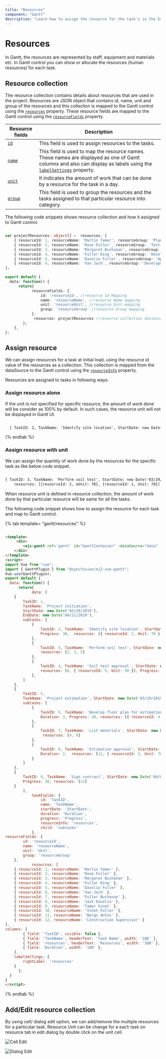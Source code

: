 ```yaml
---
title: "Resources"
component: "Gantt"
description: "Learn how to assign the resource for the task's in the Essential JS 2 Gantt control."
---
```


# Resources

In Gantt, the resources are represented by staff, equipment and materials etc. In Gantt control you can show or allocate the resources (human resources) for each task.

## Resource collection

The resource collection contains details about resources that are used in the project. Resources are JSON object that contains id, name, unit and group of the resources and this collection is mapped to the Gantt control using the [`resources`](../api/gantt/#resources) property. These resource fields are mapped to the Gantt control using the [`resourceFields`](../api/gantt/#resourceFields) property.

Resource fields | Description
-----|-----
[`id`](../api/gantt/resourceFields/#id) | This field is used to assign resources to the tasks.
[`name`](../api/gantt/resourceFields/#name) | This field is used to map the resource names. These names are displayed as one of Gantt columns and also can display as labels using the [`labelSettings`](../api/gantt/labelSettings) property.
[`unit`](../api/gantt/resourceFields/#unit) | It indicates the amount of work that can be done by a resource for the task in a day.
[`group`](../api/gantt/resourceFields/#group) | This field is used to group the resources and the tasks assigned to that particular resource into category.

The following code snippets shows resource collection and how it assigned to Gantt control.

```typescript

var projectResources: object[] =  resources: [
    { resourceId: 1, resourceName: 'Martin Tamer', resourceGroup: 'Planning Team', resourceUnit: 50},
    { resourceId: 2, resourceName: 'Rose Fuller', resourceGroup: 'Testing Team', resourceUnit: 70 },
    { resourceId: 3, resourceName: 'Margaret Buchanan', resourceGroup: 'Approval Team' },
    { resourceId: 4, resourceName: 'Fuller King', resourceGroup: 'Development Team' },
    { resourceId: 5, resourceName: 'Davolio Fuller', resourceGroup: 'Approval Team' },
    { resourceId: 6, resourceName: 'Van Jack', resourceGroup: 'Development Team', resourceUnit: 40 },
];

export default {
  data: function() {
      return{
            resourceFields: {
                id: 'resourceId', //resource Id Mapping
                name: 'resourceName', //resource Name mapping
                unit: 'resourceUnit', //resource Unit mapping
                group: 'resourceGroup' //resource Group mapping
            },
             resources: projectResources //resource collection dataSource
        };
    },
};  

```

## Assign resource

We can assign resources for a task at initial load, using the resource id value of the resources as a collection. This collection is mapped from the dataSource to the Gantt control using the [`resourceInfo`](../api/gantt/taskFields/#resourceinfo) property.

Resources are assigned to tasks in following ways.

### Assign resource alone

If the unit is not specified for specific resource, the amount of work done will be consider as 100% by default. In such cases, the resource unit will not be displayed in Gantt UI.

```html

  { TaskID: 2, TaskName: 'Identify site location', StartDate: new Date('04/02/2019'), Duration: 0, Progress: 50, resources: [1] }

```

{% endtab %}

### Assign resource with unit

We can assign the quantity of work done by the resources for the specific task as like below code snippet.

```html

{ TaskID: 3, TaskName: 'Perform soil test', StartDate: new Date('03/29/2019'), Duration: 4,
    resources: [{resourceId: 2, eUnit: 70}, {resourceId: 1, Unit: 70}] }

```

When resource unit is defined in resource collection, the amount of work done by that particular resource will be same for all the tasks.

The following code snippet shows how to assign the resource for each task and map to Gantt control.

{% tab template= "gantt/resources" %}

```html

<template>
     <div>
        <ejs-gantt ref='gantt' id="GanttContainer" :dataSource="data" :taskFields= "taskFields" :resourceFields= "resourceFields" :columns= "columns" :resources= "resources" :labelSettings= "labelSettings"></ejs-gantt>
    </div>
</template>
<script>
import Vue from "vue";
import { GanttPlugin } from "@syncfusion/ej2-vue-gantt";
Vue.use(GanttPlugin);
export default {
  data: function() {
      return{
            data: [
    {
        TaskID: 1,
        TaskName: 'Project initiation',
        StartDate: new Date('03/29/2019'),
        EndDate: new Date('04/21/2019'),
        subtasks: [
            {
                TaskID: 2, TaskName: 'Identify site location', StartDate: new Date('03/29/2019'), Duration: 2,
                Progress: 30,  resources: [{ resourceId: 1, Unit: 70 }, 6]
            },
            {
                TaskID: 3, TaskName: 'Perform soil test', StartDate: new Date('03/29/2019'), Duration: 4,
                resources: [2, 3, 5]
            },
            {
                TaskID: 4, TaskName: 'Soil test approval', StartDate: new Date('03/29/2019'), Duration: 1,
                resources: [8, { resourceId: 9, Unit: 50 }], Progress: 30
            },
        ]
    },
    {
        TaskID: 5,
        TaskName: 'Project estimation', StartDate: new Date('03/29/2019'), EndDate: new Date('04/21/2019'),
        subtasks: [
            {
                TaskID: 6, TaskName: 'Develop floor plan for estimation', StartDate: new Date('03/29/2019'),
                Duration: 3, Progress: 30, resources: [{ resourceId: 4, Unit: 50 }]
            },
            {
                TaskID: 7, TaskName: 'List materials', StartDate: new Date('04/01/2019'), Duration: 3,
                 resources: [4, 8]
            },
            {
                TaskID: 8, TaskName: 'Estimation approval', StartDate: new Date('04/01/2019'),
                Duration: 2,  resources: [12, { resourceId: 5, Unit: 70 }]
            }
        ]
    },
    {
        TaskID: 9, TaskName: 'Sign contract', StartDate: new Date('04/01/2019'), Duration: 1,
        Progress: 30, resources: [12]
    }
        ],
            taskFields: {
                id: 'TaskID',
                name: 'TaskName',
                startDate: 'StartDate',
                duration: 'Duration',
                progress: 'Progress',
                resourceInfo: 'resources',
                child: 'subtasks'
            },
resourceFields: {
        id: 'resourceId',
        name: 'resourceName',
        unit: 'Unit',
        group: 'resourceGroup'
    },
            resources: [
    { resourceId: 1, resourceName: 'Martin Tamer' },
    { resourceId: 2, resourceName: 'Rose Fuller' },
    { resourceId: 3, resourceName: 'Margaret Buchanan' },
    { resourceId: 4, resourceName: 'Fuller King' },
    { resourceId: 5, resourceName: 'Davolio Fuller' },
    { resourceId: 6, resourceName: 'Van Jack' },
    { resourceId: 7, resourceName: 'Fuller Buchanan' },
    { resourceId: 8, resourceName: 'Jack Davolio' },
    { resourceId: 9, resourceName: 'Tamer Vinet' },
    { resourceId: 10, resourceName: 'Vinet Fuller' },
    { resourceId: 11, resourceName: 'Bergs Anton' },
    { resourceId: 12, resourceName: 'Construction Supervisor' }
],
columns: [
        { field: 'TaskID', visible: false },
        { field: 'TaskName', headerText: 'Task Name', width: '180' },
        { field: 'resources', headerText: 'Resources', width: '160' },
        { field: 'Duration', width: '100' },
    ],
    labelSettings: {
        rightLabel: 'resources'
    }
      };
  }
}
</script>

```

{% endtab %}

## Add/Edit resource collection

By using cell/ dialog edit option, we can add/remove the multiple resources for a particular task. Resource Unit can be change for a each task on resource tab in edit dialog by double click on the unit cell.

![Cell Edit](images/cellEdit-resource.png)

![Dialog Edit](images/dialogedit-resource.png)